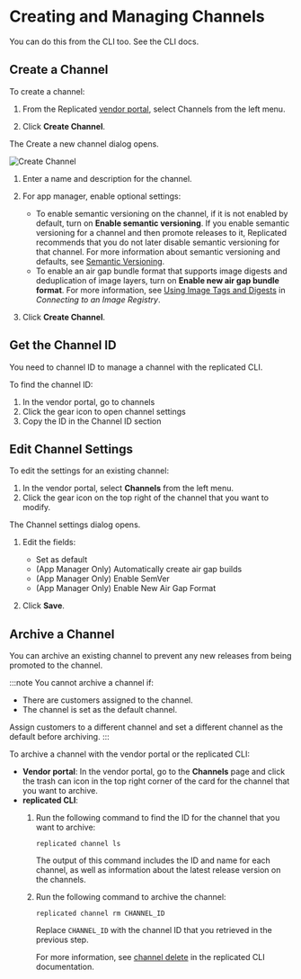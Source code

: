 # Creating and Managing Channels

You can do this from the CLI too. See the CLI docs.

## Create a Channel

To create a channel:

1. From the Replicated [vendor portal](https://vendor.replicated.com), select Channels from the left menu.

1. Click **Create Channel**.

  The Create a new channel dialog opens.

  ![Create Channel](/images/channels-create.png)

1. Enter a name and description for the channel.

1. For app manager, enable optional settings:
   * To enable semantic versioning on the channel, if it is not enabled by default, turn on **Enable semantic versioning**. If you enable semantic versioning for a channel and then promote releases to it, Replicated recommends that you do not later disable semantic versioning for that channel. For more information about semantic versioning and defaults, see [Semantic Versioning](releases-about#semantic-versioning).
   * To enable an air gap bundle format that supports image digests and deduplication of image layers, turn on **Enable new air gap bundle format**. For more information, see [Using Image Tags and Digests](/vendor/packaging-private-images#using-image-tags-and-digests) in _Connecting to an Image Registry_.

1. Click **Create Channel**.

## Get the Channel ID

You need to channel ID to manage a channel with the replicated CLI.

To find the channel ID:

1. In the vendor portal, go to channels
1. Click the gear icon to open channel settings
1. Copy the ID in the Channel ID section

## Edit Channel Settings

To edit the settings for an existing channel:

1. In the vendor portal, select **Channels** from the left menu.
1. Click the gear icon on the top right of the channel that you want to modify.

  The Channel settings dialog opens.

1. Edit the fields:
   * Set as default 
   * (App Manager Only) Automatically create air gap builds
   * (App Manager Only) Enable SemVer
   * (App Manager Only) Enable New Air Gap Format

1. Click **Save**.

## Archive a Channel

You can archive an existing channel to prevent any new releases from being promoted to the channel.

:::note
You cannot archive a channel if:
* There are customers assigned to the channel.
* The channel is set as the default channel.

Assign customers to a different channel and set a different channel as the default before archiving.
:::

To archive a channel with the vendor portal or the replicated CLI:

* **Vendor portal**: In the vendor portal, go to the **Channels** page and click the trash can icon in the top right corner of the card for the channel that you want to archive.
* **replicated CLI**:
  1. Run the following command to find the ID for the channel that you want to archive:
     ```
     replicated channel ls
     ```
     The output of this command includes the ID and name for each channel, as well as information about the latest release version on the channels.

  1. Run the following command to archive the channel:
     ```
     replicated channel rm CHANNEL_ID
     ```
     Replace `CHANNEL_ID` with the channel ID that you retrieved in the previous step.

     For more information, see [channel delete](/reference/replicated-cli-channel-delete) in the replicated CLI documentation.

